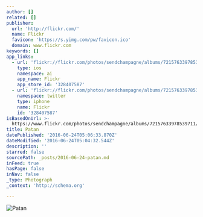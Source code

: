 ```yaml
---
author: []
related: []
publisher:
  url: 'http://flickr.com/'
  name: Flickr
  favicon: 'https://s.yimg.com/pw/favicon.ico'
  domain: www.flickr.com
keywords: []
app_links:
  - url: 'flickr://flickr.com/photos/sendchampagne/albums/72157633978539711'
    type: ios
    namespace: ai
    app_name: Flickr
    app_store_id: '328407587'
  - url: 'flickr://flickr.com/photos/sendchampagne/albums/72157633978539711'
    namespace: twitter
    type: iphone
    name: Flickr
    id: '328407587'
isBasedOnUrl: >-
  https://www.flickr.com/photos/sendchampagne/albums/72157633978539711/with/8974014281/
title: Patan
datePublished: '2016-06-24T05:06:33.870Z'
dateModified: '2016-06-24T05:04:32.544Z'
description: ''
starred: false
sourcePath: _posts/2016-06-24-patan.md
inFeed: true
hasPage: false
inNav: false
_type: Photograph
_context: 'http://schema.org'

---
```

![Patan](https://c2.staticflickr.com/3/2814/8974015017_3bed05170e_b.jpg)